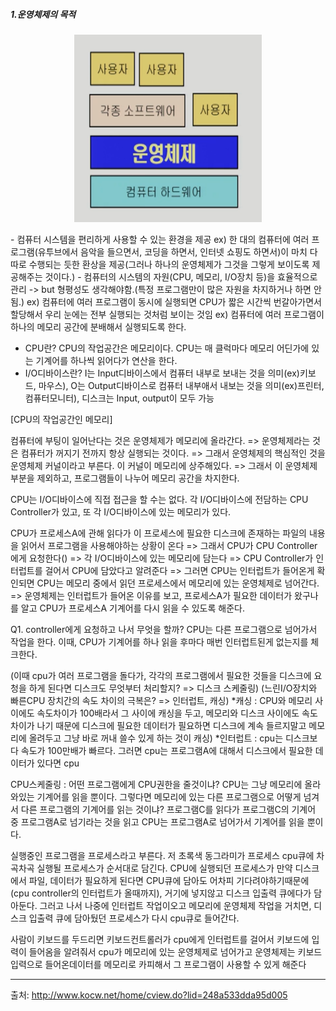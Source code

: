 ##### 1.운영체제의 목적

<p align="center">
  <img
    src="https://github.com/goodlucky1215/CS_Study/blob/main/%EC%9A%B4%EC%98%81%EC%B2%B4%EC%A0%9C/%EC%9A%B4%EC%98%81%EC%B2%B4%EC%A0%9C%EB%9E%80.png"
    width="300"
    height="300"
  />
</p>
- 컴퓨터 시스템을 편리하게 사용할 수 있는 환경을 제공
  ex) 한 대의 컴퓨터에 여러 프로그램(유투브에서 음악을 들으면서, 코딩을 하면서, 인터넷 쇼핑도 하면서)이 마치 다 따로 수행되는 듯한 환상을 제공(그러나 하나의 운영체제가 그것을 그렇게 보이도록 제공해주는 것이다.)
- 컴퓨터의 시스템의 자원(CPU, 메모리, I/O장치 등)을 효율적으로 관리 -> but 형평성도 생각해야함.(특정 프로그램만이 많은 자원을 차지하거나 하면 안됨.)
  ex) 컴퓨터에 여러 프로그램이 동시에 실행되면 CPU가 짧은 시간씩 번갈아가면서 할당해서 우리 눈에는 전부 실행되는 것처럼 보이는 것임
  ex) 컴퓨터에 여러 프로그램이 하나의 메모리 공간에 분배해서 실행되도록 한다.

- CPU란?
  CPU의 작업공간은 메모리이다. CPU는 매 클럭마다 메모리 어딘가에 있는 기계어를 하나씩 읽어다가 연산을 한다.
- I/O디바이스란?
  I는 Input디바이스에서 컴퓨터 내부로 보내는 것을 의미(ex)키보드, 마우스),
  O는 Output디바이스로 컴퓨터 내부애서 내보는 것을 의미(ex)프린터, 컴퓨터모니터),
  디스크는 Input, output이 모두 가능

[CPU의 작업공간인 메모리]

컴퓨터에 부팅이 일어난다는 것은 운영체제가 메모리에 올라간다. => 운영체제라는 것은 컴퓨터가 꺼지기 전까지 항상 실행되는 것이다. => 그래서 운영체제의 핵심적인 것을 운영체제 커널이라고 부른다. 이 커널이 메모리에 상주해있다. => 그래서 이 운영체제 부분을 제외하고, 프로그램들이 나누어 메모리 공간을 차지한다.

CPU는 I/O디바이스에 직접 접근을 할 수는 없다. 각 I/O디바이스에 전담하는 CPU Controller가 있고, 또 각 I/O디바이스에 있는 메모리가 있다.

CPU가 프로세스A에 관해 읽다가 이 프로세스에 필요한 디스크에 존재하는 파일의 내용을 읽어서 프로그램을 사용해야하는 상황이 온다 => 그래서 CPU가 CPU Controller에게 요청한다() => 각 I/O디바이스에 있는 메모리에 담는다 => CPU Controller가 인터럽트를 걸어서 CPU에 담았다고 알려준다 => 그러면 CPU는 인터럽트가 들어온게 확인되면 CPU는 메모리 중에서 읽던 프로세스에서 메모리에 있는 운영체제로 넘어간다. => 운영체제는 인터럽트가 들어온 이유를 보고, 프로세스A가 필요한 데이터가 왔구나를 알고 CPU가 프로세스A 기계어를 다시 읽을 수 있도록 해준다.

Q1. controller에게 요청하고 나서 무엇을 할까? CPU는 다른 프로그램으로 넘어가서 작업을 한다. 이때, CPU가 기계어를 하나 읽을 후마다 매번 인터럽트된게 없는지를 체크한다.

(이때 cpu가 여러 프로그램을 돌다가, 각각의 프로그램에서 필요한 것들을 디스크에 요청을 하게 된다면 디스크도 무엇부터 처리할지? => 디스크 스케줄링)
(느린I/O장치와 빠른CPU 장치간의 속도 차이의 극복은? => 인터럽트, 캐싱)
*캐싱 : CPU와 메모리 사이에도 속도차이가 100배라서 그 사이에 캐싱을 두고, 메모리와 디스크 사이에도 속도차이가 나기 때문에 디스크에 필요한 데이터가 필요하면 디스크에 계속 들르지말고 메모리에 올려두고 그냥 바로 꺼내 쓸수 있게 하는 것이 캐싱)
*인터럽트 : cpu는 디스크보다 속도가 100만배가 빠르다. 그러면 cpu는 프로그램A에 대해서 디스크에서 필요한 데이터가 있다면 cpu

CPU스케줄링 : 어떤 프로그램에게 CPU권한을 줄것이냐?
CPU는 그냥 메모리에 올라와있는 기계어를 읽을 뿐이다. 그렇다면 메모리에 있는 다른 프로그램으로 어떻게 넘겨서 다른 프로그램의 기계어를 읽는 것이냐? 프로그램C를 읽다가 프로그램C의 기계어 중 프로그램A로 넘기라는 것을 읽고 CPU는 프로그램A로 넘어가서 기계어를 읽을 뿐이다.

실행중인 프로그램을 프로세스라고 부른다.
저 초록색 동그라미가 프로세스
cpu큐에 차곡차곡 실행될 프로세스가 순서대로 담긴다.
CPU에 실행되던 프로세스가 만약 디스크에서 파일, 데이터가 필요하게 된다면 CPU큐에 담아도 어차피 기다려야하기때문에(cpu controller의 인터럽트가 올때까지), 거기에 넣지않고
디스크 입출력 큐에다가 담아둔다. 그러고 나서 나중에 인터럽트 작업이오고 메모리에 운영체제 작업을 거치면, 디스크 입출력 큐에 담아뒀던 프로세스가 다시 cpu큐로 들어간다.

사람이 키보드를 두드리면 키보드컨트롤러가 cpu에게 인터럽트를 걸어서 키보드에 입력이 들어옴을 알려줘서 cpu가 메모리에 있는 운영체제로 넘어가고 운영체제는 키보드입력으로 들어온데이터를 메모리로 카피해서 그 프로그램이 사용할 수 있게 해준다

---

출처: http://www.kocw.net/home/cview.do?lid=248a533dda95d005
